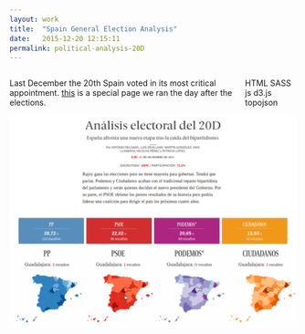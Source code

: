```yaml
---
layout: work
title:  "Spain General Election Analysis"
date:   2015-12-20 12:15:11
permalink: political-analysis-20D
---
```


<div class="row">
  <div class="twelve columns">
    <p>Last December the 20th Spain voted in its most critical appointment. <a target="_blank" href="http://datos.elespanol.com/elecciones-generales/resultados/analisis/">this</a> is a special page we ran the day after the elections.
    </p>
    <p><span class="tool pill">HTML</span> <span class="tool pill">SASS</span> <span class="tool pill">js</span> <span class="tool pill">d3.js</span> <span class="tool pill">topojson</span></p>
  </div>
  <div class="twelve columns">
  <img src="/img/portada.png" class="img-responsive img" alt="front-page" style="width: 100%;"/>
  </div>
  <div class="twelve columns">
  <img src="/img/map.gif" class="img-responsive img" alt="maps" style="width: 100%;"/>
  </div>
</div>
